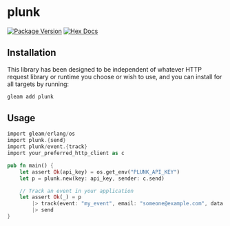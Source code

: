 # plunk

[![Package Version](https://img.shields.io/hexpm/v/plunk)](https://hex.pm/packages/plunk)
[![Hex Docs](https://img.shields.io/badge/hex-docs-ffaff3)](https://hexdocs.pm/plunk/)

## Installation

This library has been designed to be independent of whatever HTTP request library or runtime you choose or wish to use, and you can install for all targets by running:

```sh
gleam add plunk
```

## Usage

```rust
import gleam/erlang/os
import plunk.{send}
import plunk/event.{track}
import your_preferred_http_client as c

pub fn main() {
    let assert Ok(api_key) = os.get_env("PLUNK_API_KEY")
    let p = plunk.new(key: api_key, sender: c.send)

    // Track an event in your application
    let assert Ok(_) = p
        |> track(event: "my_event", email: "someone@example.com", data: [])
        |> send
}
```
